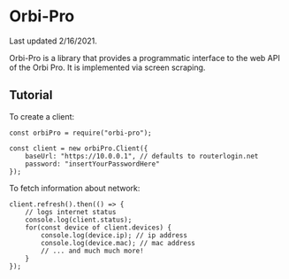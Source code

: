 Orbi-Pro
========
Last updated 2/16/2021.

Orbi-Pro is a library that provides a programmatic interface to the web 
API of the Orbi Pro. It is implemented via screen scraping.

Tutorial
--------
To create a client:

    const orbiPro = require("orbi-pro");
    
    const client = new orbiPro.Client({
        baseUrl: "https://10.0.0.1", // defaults to routerlogin.net
        password: "insertYourPasswordHere"
    });

To fetch information about network:

    client.refresh().then(() => {
        // logs internet status
        console.log(client.status);
        for(const device of client.devices) {
            console.log(device.ip); // ip address
            console.log(device.mac); // mac address
            // ... and much much more!
        }
    });